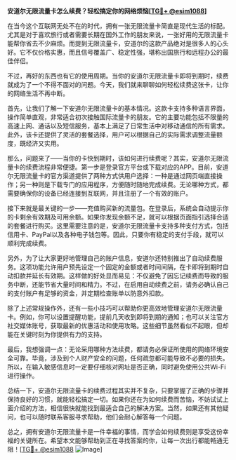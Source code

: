 **安道尔无限流量卡怎么续费？轻松搞定你的网络烦恼[[TG💪+ @esim1088](https://t.me/s/esim1088)]**

在当今这个互联网无处不在的时代，拥有一张无限流量卡简直是现代生活的标配。尤其是对于喜欢旅行或者需要长期在国外工作的朋友来说，一张好用的无限流量卡能帮你省去不少麻烦。而提到无限流量卡，安道尔的这款产品绝对是很多人的心头好。它不仅价格实惠，而且信号覆盖广、稳定性强，堪称出国旅行和远程办公的最佳伴侣。

不过，再好的东西也有它的使用周期。当你的安道尔无限流量卡即将到期时，续费就成为了一个不得不面对的问题。今天，我们就来聊聊如何轻松续费这张卡，让你的网络生活不再中断。

首先，让我们了解一下安道尔无限流量卡的基本情况。这款卡支持多种语言界面，操作简单直观，非常适合初次接触国际流量卡的朋友。它的主要功能包括不限量的高速上网、通话以及短信服务，基本上满足了日常生活中对移动通信的所有需求。此外，该卡还提供了灵活的套餐选择，用户可以根据自己的实际需求调整流量额度，既经济又实用。

那么，问题来了——当你的卡快到期时，该如何进行续费呢？其实，安道尔无限流量卡的续费流程非常便捷。第一步是登录官方平台或下载对应的APP。目前，安道尔无限流量卡的官方渠道提供了两种方式供用户选择：一种是通过网页端直接操作；另一种则是下载专门的应用程序，方便随时随地完成续费。无论哪种方式，都需要确保你的设备已经连接到互联网，并且注册了一个有效的账户。

接下来就是最关键的一步——充值购买新的流量包。在登录后，系统会自动提示你的卡剩余有效期及可用余额。如果你发现余额不足，就可以根据页面指引选择合适的套餐进行购买。这里需要注意的是，安道尔无限流量卡支持多种支付方式，包括信用卡、PayPal以及各种电子钱包等。因此，只要你有稳定的支付手段，就可以顺利完成续费。

另外，为了让大家更好地管理自己的账户信息，安道尔还特别推出了自动续费服务。这项功能允许用户预先设定一个固定的金额或者时间间隔，在卡即将到期时自动扣款并延长有效期。这样做的好处显而易见：不仅避免了因忘记续费而导致的服务中断，还能节省大量时间和精力。不过，在启用自动续费之前，请务必确认自己的支付账户有足够的资金，并定期检查账单以防意外扣款。

除了上述常规操作外，还有一些小技巧可以帮助你更高效地管理安道尔无限流量卡。例如，你可以设置提醒功能，提前几天收到即将到期的通知；也可以关注官方社交媒体账号，获取最新的优惠活动和使用攻略。这些细节虽然看似不起眼，但却能在关键时刻为你提供有力的支持。

最后，我想强调一点：无论采用哪种方法续费，都请务必保证所使用的网络环境安全可靠。毕竟，涉及到个人财产安全的问题，任何疏忽都可能导致不必要的损失。所以，在输入敏感信息时一定要仔细核对网址是否正确，同时避免使用公共Wi-Fi进行操作。

总结一下，安道尔无限流量卡的续费过程其实并不复杂，只要掌握了正确的步骤并保持良好的习惯，就能轻松搞定一切。如果你还在为如何续费而苦恼，不妨试试上面介绍的方法，相信很快就能找到最适合自己的解决方案。当然，如果还有其他疑问，也可以随时联系客服寻求帮助，他们会耐心解答每一个问题。

总之，拥有安道尔无限流量卡是一件幸福的事情，而学会如何续费则是享受这份幸福的关键所在。希望本文能够帮助到正在寻找答案的你，让每一次出行都能畅通无阻！[[TG💪+ @esim1088](https://t.me/s/esim1088) ![Image](https://i.postimg.cc/4NQfJmqS/Snipaste-2025-05-13-00-14-12.png)]